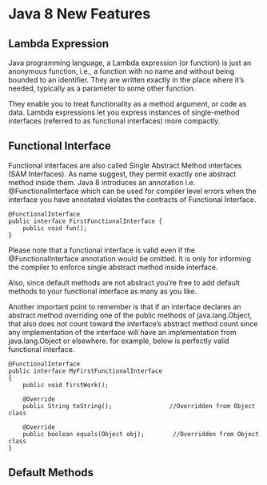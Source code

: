 # Java 8 New Features

## Lambda Expression
Java programming language, a Lambda expression (or function) is just an anonymous function, i.e., a function with no name and without being bounded to an identifier. They are written exactly in the place where it’s needed, typically as a parameter to some other function.

They enable you to treat functionality as a method argument, or code as data. Lambda expressions let you express instances of single-method interfaces (referred to as functional interfaces) more compactly.

## Functional Interface
Functional interfaces are also called Single Abstract Method interfaces (SAM Interfaces). As name suggest, they permit exactly one abstract method inside them. Java 8 introduces an annotation i.e. @FunctionalInterface which can be used for compiler level errors when the interface you have annotated violates the contracts of Functional Interface.

```
@FunctionalInterface
public interface FirstFunctionalInterface {
    public void fun();
}
```
Please note that a functional interface is valid even if the @FunctionalInterface annotation would be omitted. It is only for informing the compiler to enforce single abstract method inside interface.

Also, since default methods are not abstract you’re free to add default methods to your functional interface as many as you like.

Another important point to remember is that if an interface declares an abstract method overriding one of the public methods of java.lang.Object, that also does not count toward the interface’s abstract method count since any implementation of the interface will have an implementation from java.lang.Object or elsewhere. for example, below is perfectly valid functional interface.

```
@FunctionalInterface
public interface MyFirstFunctionalInterface 
{
    public void firstWork();
 
    @Override
    public String toString();                //Overridden from Object class
 
    @Override
    public boolean equals(Object obj);        //Overridden from Object class
}
```

## Default Methods

